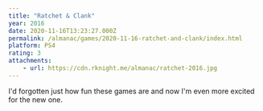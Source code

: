 ```yaml
---
title: "Ratchet & Clank"
year: 2016
date: 2020-11-16T13:23:27.000Z
permalink: /almanac/games/2020-11-16-ratchet-and-clank/index.html
platform: PS4
rating: 3
attachments: 
    - url: https://cdn.rknight.me/almanac/ratchet-2016.jpg
---
```


I'd forgotten just how fun these games are and now I'm even more excited for the new one.